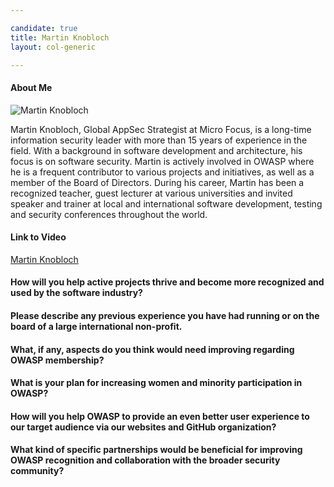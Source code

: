 ```yaml
---

candidate: true
title: Martin Knobloch
layout: col-generic

---
```


#### About Me
![Martin Knobloch](/www-board-candidates/assets/images/martin_knobloch_small.png)

Martin Knobloch, Global AppSec Strategist at Micro Focus, is a long-time information security leader with more than 15 years of experience in the field.  With a background in software development and architecture, his focus is on software security. Martin is actively involved in OWASP where he is a frequent contributor to various projects and initiatives, as well as a member of the Board of Directors. During his career, Martin has been a recognized teacher, guest lecturer at various universities and invited speaker and trainer at local and international software development, testing and security conferences throughout the world.

#### Link to Video
[Martin Knobloch](#)

#### How will you help active projects thrive and become more recognized and used by the software industry?


#### Please describe any previous experience you have had running or on the board of a large international non-profit.


#### What, if any, aspects do you think would need improving regarding OWASP membership?


#### What is your plan for increasing women and minority participation in OWASP?


#### How will you help OWASP to provide an even better user experience to our target audience via our websites and GitHub organization?


#### What kind of specific partnerships would be beneficial for improving OWASP recognition and collaboration with the broader security community?
